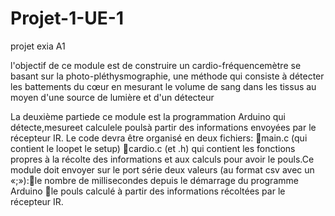 # Projet-1-UE-1
projet exia A1 

 l'objectif de ce module est  de construire un  cardio-fréquencemètre se  basant  sur  la photo-pléthysmographie, une méthode qui consiste à détecter les battements du cœur en mesurant le volume de sang dans les tissus au moyen d'une source de lumière et d'un détecteur
 
 La  deuxième  partiede  ce  module  est  la  programmation  Arduino  qui  détecte,mesureet calculele poulsà partir des informations envoyées par le récepteur IR.  Le code devra être organisé en deux fichiers: main.c (qui contient le loopet le setup) cardio.c (et .h) qui contient les fonctions propres à la récolte des informations et aux calculs
pour avoir le pouls.Ce module doit envoyer sur le port série deux valeurs (au format csv avec un «;»):le nombre de millisecondes depuis le démarrage du programme Arduino le pouls calculé à partir des informations récoltées par le récepteur IR.
